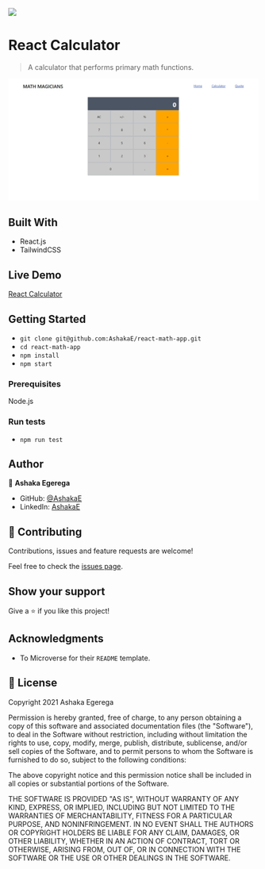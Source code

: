 ![](https://img.shields.io/badge/Microverse-blueviolet)

# React Calculator

> A calculator that performs primary math functions. 

![](./docs/snapshot.jpeg)

## Built With

- React.js
- TailwindCSS

## Live Demo

[React Calculator](https://react-math-app.herokuapp.com)

## Getting Started

- `git clone git@github.com:AshakaE/react-math-app.git`
- `cd react-math-app`
- `npm install`
- `npm start`

### Prerequisites

Node.js

### Run tests

- `npm run test`

## Author

👤 **Ashaka Egerega**

- GitHub: [@AshakaE](https://github.com/AshakaE)
- LinkedIn: [AshakaE](https://www.linkedin.com/in/AshakaE/)

## 🤝 Contributing

Contributions, issues and feature requests are welcome!

Feel free to check the [issues page](https://github.com/AshakaE/react-math-app/issues).

## Show your support

Give a ⭐️ if you like this project!

## Acknowledgments

- To Microverse for their `README` template.

## 📝 License

Copyright 2021 Ashaka Egerega

Permission is hereby granted, free of charge, to any person obtaining a copy of this software and associated documentation files (the "Software"), to deal in the Software without restriction, including without limitation the rights to use, copy, modify, merge, publish, distribute, sublicense, and/or sell copies of the Software, and to permit persons to whom the Software is furnished to do so, subject to the following conditions:

The above copyright notice and this permission notice shall be included in all copies or substantial portions of the Software.

THE SOFTWARE IS PROVIDED "AS IS", WITHOUT WARRANTY OF ANY KIND, EXPRESS, OR IMPLIED, INCLUDING BUT NOT LIMITED TO THE WARRANTIES OF MERCHANTABILITY, FITNESS FOR A PARTICULAR PURPOSE, AND NONINFRINGEMENT. IN NO EVENT SHALL THE AUTHORS OR COPYRIGHT HOLDERS BE LIABLE FOR ANY CLAIM, DAMAGES, OR OTHER LIABILITY, WHETHER IN AN ACTION OF CONTRACT, TORT OR OTHERWISE, ARISING FROM, OUT OF, OR IN CONNECTION WITH THE SOFTWARE OR THE USE OR OTHER DEALINGS IN THE SOFTWARE.

